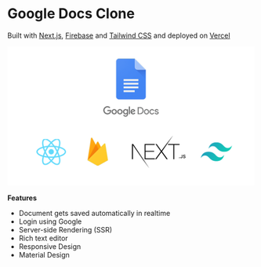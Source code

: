 # Google Docs Clone

Built with [Next.js](https://nextjs.org/), [Firebase](https://firebase.google.com/) and [Tailwind CSS](https://tailwindcss.com/) and deployed on [Vercel](https://vercel.com/)


<img src="public/banner.png" alt="" />

<br/>

**Features**
* Document gets saved automatically in realtime
* Login using Google
* Server-side Rendering (SSR)
* Rich text editor
* Responsive Design
* Material Design

<br/>

